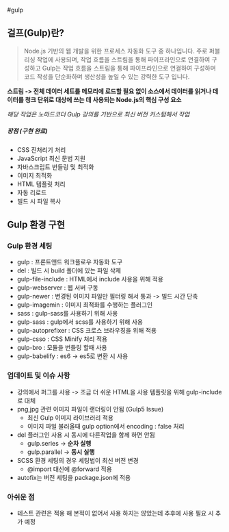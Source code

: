 #gulp
## 걸프(Gulp)란?
> Node.js 기반의 웹 개발을 위한 프로세스 자동화 도구 중 하나입니다.
> 주로 퍼블리싱 작업에 사용되며, 작업 흐름을 스트림을 통해 파이프라인으로 연결하여 구성하고
> Gulp는 작업 흐름을 스트림을 통해 파이프라인으로 연결하여 구성하며
> 코드 작성을 단순화하며 생산성을 높일 수 있는 강력한 도구 입니다.

**스트림 -> 전체 데이터 세트를 메모리에 로드할 필요 없이 소스에서 데이터를 읽거나 데이터를 청크 단위로 대상에 쓰는 데 사용되는 Node.js의 핵심 구성 요소**

*해당 작업은 노마드코더 Gulp 강의를 기반으로 최신 버전 커스텀해서 작업*
##### 장점 (구현 완료)
- CSS 진처리기 처리
- JavaScript 최신 문법 지원
- 자바스크립트 번들링 및 최적화
- 이미지 최적화
- HTML 템플릿 처리
- 자동 리로드
- 빌드 시 파일 복사
## Gulp 환경 구현
### Gulp 환경 세팅
- gulp : 프론트앤드 워크플로우 자동화 도구
- del : 빌드 시 build 폴더에 있는 파일 삭제
- gulp-file-include  : HTML에서 include 사용을 위해 적용
- gulp-webserver  : 웹 서버 구동
- gulp-newer : 변경된 이미지 파일만 필터링 해서 통과 -> 빌드 시간 단축
- gulp-imagemin : 이미지 최적화를 수행하는 플러그인
- sass : gulp-sass를 사용하기 위해 사용
- gulp-sass : gulp에서 scss를 사용하기 위해 사용
- gulp-autoprefixer : CSS 크로스 브라우징을 위해 적용
- gulp-csso : CSS Minify 처리 적용
- gulp-bro : 모듈을 번들링 할때 사용
- gulp-babelify : es6 -> es5로 변환 시 사용
### 업데이트 및  이슈 사항
- 강의에서 퍼그를 사용 -> 조금 더 쉬운 HTML을 사용 템플릿을 위해 gulp-include로 대체
- png,jpg 관련 이미지 파일이 랜더링이 안됨 (Gulp5 Issue)
    - 최신 Gulp 이미지 라이브러리 적용
    - 이미지 파일 불러올때 gulp option에서 encoding : false 처리
- del 플러그인 사용 시 동시에 다른작업을 함께 하면 안됨
    - gulp.series -> **순차 실행**
    - gulp.parallel -> **동시 실행**
- SCSS 환경 세팅의 경우 세팅법이 최신 버전 변경
    -  @import 대신에 @forward 적용
- autofix는 버전 세팅을 package.json에 적용
### 아쉬운 점
- 테스트 관련은 적용 해 본적이 없어서 사용 하지는 않았는데 추후에 사용 필요 시 추가 예정
